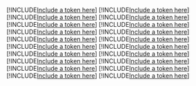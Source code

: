 [!INCLUDE[Include a token here](refs1536670192407/r1.md)]
[!INCLUDE[Include a token here](refs1536670192407/r2.md)]
[!INCLUDE[Include a token here](refs1536670192407/r3.md)]
[!INCLUDE[Include a token here](refs1536670192407/r4.md)]
[!INCLUDE[Include a token here](refs1536670192407/r5.md)]
[!INCLUDE[Include a token here](refs1536670192407/r6.md)]
[!INCLUDE[Include a token here](refs1536670192407/r7.md)]
[!INCLUDE[Include a token here](refs1536670192407/r8.md)]
[!INCLUDE[Include a token here](refs1536670192407/r9.md)]
[!INCLUDE[Include a token here](refs1536670192407/r10.md)]
[!INCLUDE[Include a token here](refs1536670192407/r11.md)]
[!INCLUDE[Include a token here](refs1536670192407/r12.md)]
[!INCLUDE[Include a token here](refs1536670192407/r13.md)]
[!INCLUDE[Include a token here](refs1536670192407/r14.md)]
[!INCLUDE[Include a token here](refs1536670192407/r15.md)]
[!INCLUDE[Include a token here](refs1536670192407/r16.md)]
[!INCLUDE[Include a token here](refs1536670192407/r17.md)]
[!INCLUDE[Include a token here](refs1536670192407/r18.md)]
[!INCLUDE[Include a token here](refs1536670192407/r19.md)]
[!INCLUDE[Include a token here](refs1536670192407/r20.md)]